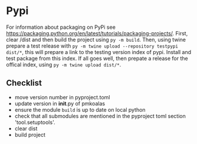# Pypi

For information about packaging on PyPi see https://packaging.python.org/en/latest/tutorials/packaging-projects/.
First, clear /dist and then build the project using `py -m build`.
Then, using twine prepare a test release with `py -m twine upload --repository testpypi dist/*`,
 this will prepare a link to the testing version index of pypi.
Install and test package from this index.
If all goes well, then prepate a release for the offical index, using `py -m twine upload dist/*`.

## Checklist
 - move version number in pyproject.toml
 - update version in __init__.py of pmkoalas
 - ensure the module `build` is up to date on local python
 - check that all submodules are mentioned in the pyproject toml section 'tool.setuptools'.
 - clear dist
 - build project
